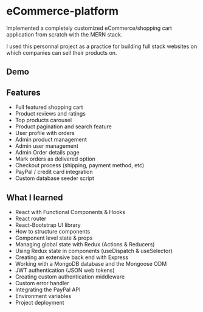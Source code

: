 # eCommerce-platform
Implemented a completely customized eCommerce/shopping cart application from scratch with the MERN stack.

I used this personnal project as a practice for building full stack websites on which companies can sell their products on.

Demo
------


Features
------  
  * Full featured shopping cart  
  * Product reviews and ratings  
  * Top products carousel  
  * Product pagination and search feature  
  * User profile with orders  
  * Admin product management  
  * Admin user management  
  * Admin Order details page  
  * Mark orders as delivered option  
  * Checkout process (shipping, payment method, etc)  
  * PayPal / credit card integration  
  * Custom database seeder script

What I learned
------  
  * React with Functional Components & Hooks  
  * React router  
  * React-Bootstrap UI library  
  * How to structure components  
  * Component level state & props  
  * Managing global state with Redux (Actions & Reducers)  
  * Using Redux state in components (useDispatch & useSelector)  
  * Creating an extensive back end with Express  
  * Working with a MongoDB database and the Mongoose ODM  
  * JWT authentication (JSON web tokens)  
  * Creating custom authentication middleware  
  * Custom error handler  
  * Integrating the PayPal API  
  * Environment variables  
  * Project deployment
  
  
